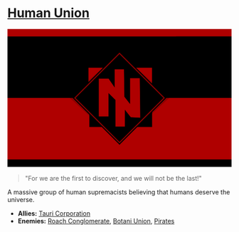 # [Human Union](human_union)

![hunion](../images/hunion.png)

> "For we are the first to discover, and we will not be the last!"

A massive group of human supremacists believing that humans deserve the universe.

- **Allies:** [Tauri Corporation](tauri)
- **Enemies:** [Roach Conglomerate](roach_conglomerate), [Botani Union](botani), [Pirates](pirates)
